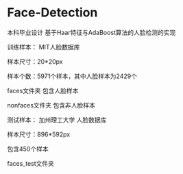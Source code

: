 # Face-Detection
本科毕业设计 基于Haar特征与AdaBoost算法的人脸检测的实现


训练样本：
MIT人脸数据库

样本尺寸：20*20px

样本个数：5971个样本，其中人脸样本为2429个

faces文件夹 包含人脸样本

nonfaces文件夹 包含非人脸样本


测试样本：
加州理工大学 人脸数据库

样本尺寸：896*592px

包含450个样本

faces_test文件夹

